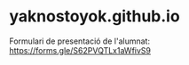 # yaknostoyok.github.io

Formulari de presentació de l'alumnat: https://forms.gle/S62PVQTLx1aWfivS9

